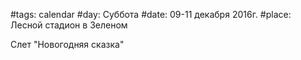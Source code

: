 #tags: calendar
#day: Суббота
#date: 09-11 декабря 2016г.
#place: Лесной стадион в Зеленом

Слет "Новогодняя сказка"